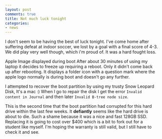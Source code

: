 ```yaml
---
layout: post
comments: true
title: Not much luck tonight
categories:
- news
---
```

I don't seem to be having the best of luck tonight. I've come home
after suffering defeat at indoor soccer, we lost by a goal with a final score
of 4-3. We did play very well though, which i'm proud of. It was a hard
fought loss.

 Apple Image displayed during boot
After about 30 minutes of using my laptop it decides to freeze up requiring a
reboot. Only it didn't come back up after rebooting. It displays a folder
icon with a question mark where the apple logo normally is during boot and
doesn't go any further.

I attempted to recover the boot partition by using my trusty Snow Leopard Disk,
It's a mac :) When I go to repair the disk I get the error `Invalid
content in Journal` and then later `Invalid B-tree node
size`.

This is the second time that the boot partition had corrupted for this hard
drive within the last few weeks. It **defiantly** seems like the hard drive is
about to die. Such a shame because it was a nice and fast 128GB SSD. Replacing
it is going to cost over $400 which is a bit to fork out for a student like
myself. I'm hoping the warranty is still valid, but I still have to check
it and see.
